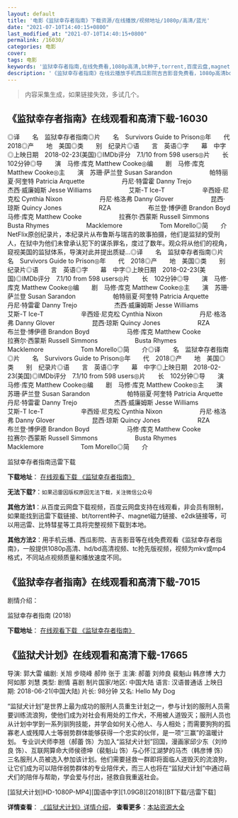 ```yaml
---
layout: default
title: '电影《监狱幸存者指南》下载资源/在线播放/视频地址/1080p/高清/蓝光'
date: "2021-07-10T14:40:15+0800"
last_modified_at: "2021-07-10T14:40:15+0800"
permalink: /16030/
categories: 电影
cover:
tags: 电影
keywords: '监狱幸存者指南,在线免费看,1080p高清,bt种子,torrent,百度云盘,magnet,磁力链,迅雷下载资源'
description: '《监狱幸存者指南》在线云播放手机西瓜影院吉吉影音免费看，1080p高清bd/hd未删减完整版和tc抢先枪版，mkv/mp4格式，附带bt/torrent种子、magnet/磁力链、百度云盘、网盘资源迅雷下载链接'
---
```


>内容采集生成，如果链接失效，多试几个。


## 《监狱幸存者指南》在线观看和高清下载-16030

◎译　　名　监狱幸存者指南◎片　　名　Survivors Guide to Prison◎年　　代　2018◎产　　地　美国◎类　　别　纪录片◎语　　言　英语◎字　　幕　中字◎上映日期　2018-02-23(美国)◎IMDb评分　7.1/10 from 598 users◎片　　长　102分钟◎导　　演　马修·库克 Matthew Cooke◎编　　剧　马修·库克 Matthew Cooke◎主　　演　苏珊·萨兰登 Susan Sarandon　　　　　　帕特丽夏·阿奎特 Patricia Arquette　　　　　　丹尼·特雷霍 Danny Trejo　　　　　　杰西·威廉姆斯 Jesse Williams　　　　　　艾斯-T Ice-T　　　　　　辛西娅·尼克松 Cynthia Nixon　　　　　　丹尼·格洛弗 Danny Glover　　　　　　昆西·琼斯 Quincy Jones　　　　　　RZA　　　　　　布兰登·博伊德 Brandon Boyd　　　　　　马修·库克 Matthew Cooke　　　　　　拉赛尔·西蒙斯 Russell Simmons　　　　　　Busta Rhymes　　　　　　Macklemore　　　　　　Tom Morello◎简　　介NetFlix原创纪录片，本纪录片从布鲁斯与瑞吉的故事拍摄，他们是监狱的受刑人，在狱中为他们未曾承认犯下的谋杀罪名，度过了数年。观众将从他们的视角，窥视美国的监狱体系，导演对此并提出质疑...◎译　　名　监狱幸存者指南◎片　　名　Survivors Guide to Prison◎年　　代　2018◎产　　地　美国◎类　　别　纪录片◎语　　言　英语◎字　　幕　中字◎上映日期　2018-02-23(美国)◎IMDb评分　7.1/10 from 598 users◎片　　长　102分钟◎导　　演　马修·库克 Matthew Cooke◎编　　剧　马修·库克 Matthew Cooke◎主　　演　苏珊·萨兰登 Susan Sarandon　　　　　　帕特丽夏·阿奎特 Patricia Arquette　　　　　　丹尼·特雷霍 Danny Trejo　　　　　　杰西·威廉姆斯 Jesse Williams　　　　　　艾斯-T Ice-T　　　　　　辛西娅·尼克松 Cynthia Nixon　　　　　　丹尼·格洛弗 Danny Glover　　　　　　昆西·琼斯 Quincy Jones　　　　　　RZA　　　　　　布兰登·博伊德 Brandon Boyd　　　　　　马修·库克 Matthew Cooke　　　　　　拉赛尔·西蒙斯 Russell Simmons　　　　　　Busta Rhymes　　　　　　Macklemore　　　　　　Tom Morello◎简　　介◎译　　名　监狱幸存者指南◎片　　名　Survivors Guide to Prison◎年　　代　2018◎产　　地　美国◎类　　别　纪录片◎语　　言　英语◎字　　幕　中字◎上映日期　2018-02-23(美国)◎IMDb评分　7.1/10 from 598 users◎片　　长　102分钟◎导　　演　马修·库克 Matthew Cooke◎编　　剧　马修·库克 Matthew Cooke◎主　　演　苏珊·萨兰登 Susan Sarandon　　　　　　帕特丽夏·阿奎特 Patricia Arquette　　　　　　丹尼·特雷霍 Danny Trejo　　　　　　杰西·威廉姆斯 Jesse Williams　　　　　　艾斯-T Ice-T　　　　　　辛西娅·尼克松 Cynthia Nixon　　　　　　丹尼·格洛弗 Danny Glover　　　　　　昆西·琼斯 Quincy Jones　　　　　　RZA　　　　　　布兰登·博伊德 Brandon Boyd　　　　　　马修·库克 Matthew Cooke　　　　　　拉赛尔·西蒙斯 Russell Simmons　　　　　　Busta Rhymes　　　　　　Macklemore　　　　　　Tom Morello◎简　　介


监狱幸存者指南迅雷下载

**下载地址**： [在线观看下载 《监狱幸存者指南》](https://www.993dy.com//vod-detail-id-31709.html) 


**无法下载?**：`如果迅雷因版权原因无法下载，关注微信公众号 `

**其他方法1**：从百度云网盘下载视频，百度云网盘支持在线观看，非会员有限制，如果能找到迅雷下载链接、bt/torrent种子、magnet磁力链接、e2dk链接等，可以用迅雷、比特彗星等工具将完整视频下载到本地。

**其他方法2**：用手机云播、西瓜影院、吉吉影音等在线免费观看《监狱幸存者指南》，一般提供1080p高清、hd/bd高清视频、tc抢先版视频，视频为mkv或mp4格式，不同站点视频质量和播放速度不同。


## 《监狱幸存者指南》在线观看和高清下载-7015

剧情介绍：


监狱幸存者指南 (2018)

**下载地址**： [在线观看下载 《监狱幸存者指南》](https://www.btbtdy.me/btdy/dy13879.html) 


## 《监狱犬计划》在线观看和高清下载-17665

导演: 郭大雷 编剧: 关旭 步晓峰 郝帅 张于 主演: 郝蕾 刘帅良 裴魁山 韩彦博 大力 阿如那 刘慧 类型: 剧情 喜剧 制片国家/地区: 中国大陆 语言: 汉语普通话 上映日期: 2018-06-21(中国大陆) 片长: 98分钟 又名: Hello My Dog

“监狱犬计划”是世界上最为成功的服刑人员重生计划之一，参与计划的服刑人员需要训练流浪狗，使他们成为对社会有用处的工作犬，不用被人道毁灭；服刑人员也从计划中学到一系列驯狗技能，并学会如何关心他人、与人相处；而需要狗狗的孤寡老人或残障人士等弱势群体能够获得一个忠实的伙伴，是一项“三赢”的温暖计划。 专业训犬师李翘（郝蕾 饰）为加入“监狱犬计划”回国，漫画家邱少东（刘帅良 饰）、互联网算命大师侯德坤（裴魁山 饰）与心怀江湖梦的马杰（韩彦博 饰）三名服刑人员被选入参加该计划。他们需要拯救一群即将面临人道毁灭的流浪狗，让它们成为可以陪伴弱势群体的专业陪伴犬，而三人也将在“监狱犬计划”中通过萌犬们的陪伴与帮助，学会爱与付出，拯救自我重返社会。


[监狱犬计划]HD-1080P-MP4][国语中字][1.09GB][2018][BT下载/迅雷下载]

**详情查看**： [《监狱犬计划》详情介绍](/movie/17665/)， **查看更多**：[本站资源大全](/movie/t/all/)

